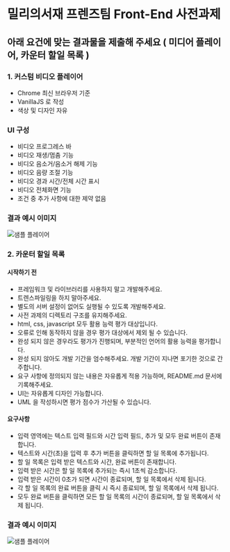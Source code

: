 # 밀리의서재 프렌즈팀 Front-End 사전과제
## 아래 요건에 맞는 결과물을 제출해 주세요 ( 미디어 플레이어, 카운터 할일 목록 )
### 1. 커스텀 비디오 플레이어
  * Chrome 최신 브라우저 기준
  * VanillaJS 로 작성
  * 색상 및 디자인 자유
### UI 구성
  * 비디오 프로그레스 바
  * 비디오 재생/멈춤 기능
  * 비디오 음소거/음소거 해제 기능
  * 비디오 음량 조절 기능
  * 비디오 경과 시간/전체 시간 표시
  * 비디오 전체화면 기능
  * 조건 중 추가 사항에 대한 제약 없음
### 결과 예시 이미지
![샘플 플레이어](https://images.millie.co.kr/files/player_sample.jpg)

### 2. 카운터 할일 목록
#### 시작하기 전
  * 프레임워크 및 라이브러리를 사용하지 말고 개발해주세요.
  * 트렌스파일링을 하지 말아주세요.
  * 별도의 서버 설정이 없어도 실행될 수 있도록 개발해주세요.
  * 사전 과제의 디렉토리 구조를 유지해주세요.
  * html, css, javascript 모두 활용 능력 평가 대상입니다.
  * 오류로 인해 동작하지 않을 경우 평가 대상에서 제외 될 수 있습니다.
  * 완성 되지 않은 경우라도 평가가 진행되며, 부분적인 언어의 활용 능력을 평가합니다.
  * 완성 되지 않아도 개발 기간을 엄수해주세요. 개발 기간이 지나면 포기한 것으로 간주합니다.
  * 요구 사항에 정의되지 않는 내용은 자유롭게 적용 가능하며, README.md 문서에 기록해주세요.
  * UI는 자유롭게 디자인 가능합니다.
  * UML 을 작성하시면 평가 점수가 가산될 수 있습니다.
#### 요구사항
  * 입력 영역에는 텍스트 입력 필드와 시간 입력 필드, 추가 및 모두 완료 버튼이 존재합니다.
  * 텍스트와 시간(초)을 입력 후 추가 버튼을 클릭하면 할 일 목록에 추가됩니다.
  * 할 일 목록은 입력 받은 텍스트와 시간, 완료 버튼이 존재합니다.
  * 입력 받은 시간은 할 일 목록에 추가되는 즉시 1초씩 감소합니다.
  * 입력 받은 시간이 0초가 되면 시간이 종료되며, 할 일 목록에서 삭제 됩니다.
  * 각 할 일 목록의 완료 버튼을 클릭 시 즉시 종료되며, 할 일 목록에서 삭제 됩니다.
  * 모두 완료 버튼을 클릭하면 모든 할 일 목록의 시간이 종료되며, 할 일 목록에서 삭제 됩니다.
### 결과 예시 이미지
![샘플 플레이어](https://images.millie.co.kr/files/player_sample.jpg)
